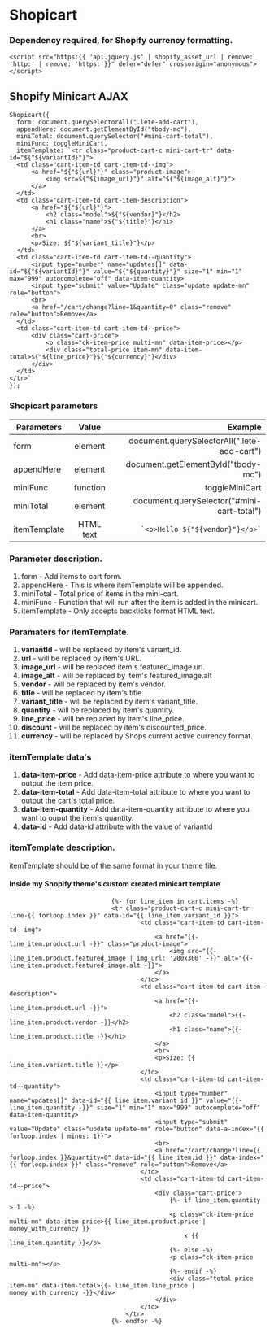 # Shopicart
 
### Dependency required, for Shopify currency formatting.
```
<script src="https:{{ 'api.jquery.js' | shopify_asset_url | remove: 'http:' | remove: 'https:'}}" defer="defer" crossorigin="anonymous"></script>
```

## Shopify Minicart AJAX


```
Shopicart({
  form: document.querySelectorAll(".lete-add-cart"),
  appendHere: document.getElementById("tbody-mc"),
  miniTotal: document.querySelector("#mini-cart-total"),
  miniFunc: toggleMiniCart,
  itemTemplate: `<tr class="product-cart-c mini-cart-tr" data-id="${"${variantId}"}">
  <td class="cart-item-td cart-item-td--img">
      <a href="${"${url}"}" class="product-image">
          <img src=${"${image_url}"}" alt="${"${image_alt}"}">
      </a>
  </td>
  <td class="cart-item-td cart-item-description">
      <a href="${"${url}"}">
          <h2 class="model">${"${vendor}"}</h2>
          <h1 class="name">${"${title}"}</h1>
      </a>
      <br>
      <p>Size: ${"${variant_title}"}</p>
  </td>
  <td class="cart-item-td cart-item-td--quantity">
      <input type="number" name="updates[]" data-id="${"${variantId}"}" value="${"${quantity}"}" size="1" min="1" max="999" autocomplete="off" data-item-quantity>
      <input type="submit" value="Update" class="update update-mn" role="button">
      <br>
      <a href="/cart/change?line=1&quantity=0" class="remove" role="button">Remove</a>
  </td>
  <td class="cart-item-td cart-item-td--price">
      <div class="cart-price">
          <p class="ck-item-price multi-mn" data-item-price></p>
          <div class="total-price item-mn" data-item-total>${"${line_price}"}${"${currency}"}</div>
      </div>
  </td>
</tr>`
});
```

### Shopicart parameters

| Parameters    | Value           | Example  |
| ------------- |:-------------:| -----:|
| form    | element | document.querySelectorAll(".lete-add-cart") |
| appendHere     | element      |   document.getElementById("tbody-mc") |
| miniFunc     | function      |   toggleMiniCart |
| miniTotal | element      |   document.querySelector("#mini-cart-total") |
| itemTemplate | HTML text      | ``` `<p>Hello ${"${vendor}"}</p>` ``` |


### Parameter description.

1. form - Add items to cart form.
2. appendHere - This is where itemTemplate will be appended.
3. miniTotal - Total price of items in the mini-cart.
4. miniFunc - Function that will run after the item is added in the minicart.
5. itemTemplate - Only accepts backticks format HTML text.

### Paramaters for itemTemplate.

1. **variantId** - will be replaced by item's variant_id.
2. **url** - will be replaced by item's URL.
3. **image_url** - will be replaced item's featured_image.url.
4. **image_alt** - will be replaced by item's featured_image.alt
5. **vendor** - will be replaced by item's vendor.
6. **title** - will be replaced by item's title.
7. **variant_title** - will be replaced by item's variant_title.
8. **quantity** - will be replaced by item's quantity.
9. **line_price** - will be replaced by item's line_price.
10. **discount** - will be replaced by item's discounted_price.
11. **currency** - will be replaced by Shops current active currency format.

### itemTemplate data's

1. **data-item-price** - Add data-item-price attribute to where you want to output the item price.
2. **data-item-total** - Add data-item-total attribute to where you want to output the cart's total price.
3. **data-item-quantity** - Add data-item-quantity attribute to where you want to ouput the item's quantity.
4. **data-id** - Add data-id attribute with the value of variantId

### itemTemplate description.

itemTemplate should be of the same format in your theme file.

#### Inside my Shopify theme's custom created minicart template

```
                            {%- for line_item in cart.items -%}
                            <tr class="product-cart-c mini-cart-tr line-{{ forloop.index }}" data-id="{{ line_item.variant_id }}">
                                    <td class="cart-item-td cart-item-td--img">
                                        <a href="{{- line_item.product.url -}}" class="product-image">
                                            <img src="{{- line_item.product.featured_image | img_url: '200x300' -}}" alt="{{- line_item.product.featured_image.alt -}}">
                                        </a>
                                    </td>
                                    <td class="cart-item-td cart-item-description">
                                        <a href="{{- line_item.product.url -}}">
                                            <h2 class="model">{{- line_item.product.vendor -}}</h2>
                                            <h1 class="name">{{- line_item.product.title -}}</h1>
                                        </a>
                                        <br>
                                        <p>Size: {{ line_item.variant.title }}</p>
                                    </td>
                                    <td class="cart-item-td cart-item-td--quantity">
                                        <input type="number" name="updates[]" data-id="{{ line_item.variant_id }}" value="{{- line_item.quantity -}}" size="1" min="1" max="999" autocomplete="off" data-item-quantity>
                                        <input type="submit" value="Update" class="update update-mn" role="button" data-a-index="{{ forloop.index | minus: 1}}">
                                        <br>
                                        <a href="/cart/change?line={{ forloop.index }}&quantity=0" data-id="{{ line_item.id }}" data-index="{{ forloop.index }}" class="remove" role="button">Remove</a>
                                    </td>
                                    <td class="cart-item-td cart-item-td--price">
                                        <div class="cart-price">
                                            {%- if line_item.quantity > 1 -%}
                                            <p class="ck-item-price multi-mn" data-item-price>{{ line_item.product.price | money_with_currency }}
                                                x {{ line_item.quantity }}</p>
                                            {%- else -%}
                                            <p class="ck-item-price multi-mn"></p>
                                            {%- endif -%}
                                            <div class="total-price item-mn" data-item-total>{{- line_item.line_price | money_with_currency -}}</div>
                                        </div>
                                    </td>
                                </tr>
                            {%- endfor -%}
```




